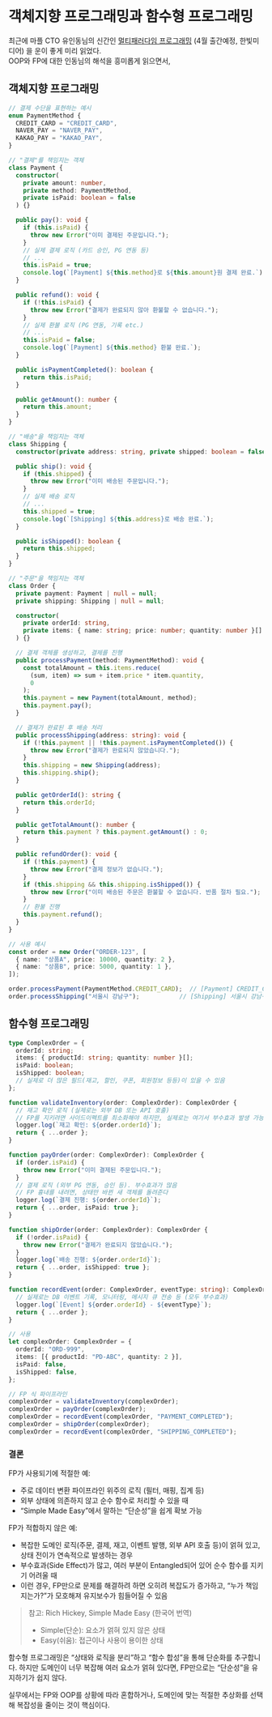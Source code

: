 # 객체지향 프로그래밍과 함수형 프로그래밍

최근에 마플 CTO 유인동님의 신간인 [멀티패러다임 프로그래밍](https://github.com/marpple/multi-paradigm-programming) (4월 출간예정, 한빛미디어) 을 운이 좋게 미리 읽었다.  
OOP와 FP에 대한 인동님의 해석을 흥미롭게 읽으면서, 

## 객체지향 프로그래밍

```ts
// 결제 수단을 표현하는 예시
enum PaymentMethod {
  CREDIT_CARD = "CREDIT_CARD",
  NAVER_PAY = "NAVER_PAY",
  KAKAO_PAY = "KAKAO_PAY",
}

// "결제"를 책임지는 객체
class Payment {
  constructor(
    private amount: number,
    private method: PaymentMethod,
    private isPaid: boolean = false
  ) {}

  public pay(): void {
    if (this.isPaid) {
      throw new Error("이미 결제된 주문입니다.");
    }
    // 실제 결제 로직 (카드 승인, PG 연동 등)
    // ...
    this.isPaid = true;
    console.log(`[Payment] ${this.method}로 ${this.amount}원 결제 완료.`);
  }

  public refund(): void {
    if (!this.isPaid) {
      throw new Error("결제가 완료되지 않아 환불할 수 없습니다.");
    }
    // 실제 환불 로직 (PG 연동, 기록 etc.)
    // ...
    this.isPaid = false;
    console.log(`[Payment] ${this.method} 환불 완료.`);
  }

  public isPaymentCompleted(): boolean {
    return this.isPaid;
  }

  public getAmount(): number {
    return this.amount;
  }
}

// "배송"을 책임지는 객체
class Shipping {
  constructor(private address: string, private shipped: boolean = false) {}

  public ship(): void {
    if (this.shipped) {
      throw new Error("이미 배송된 주문입니다.");
    }
    // 실제 배송 로직
    // ...
    this.shipped = true;
    console.log(`[Shipping] ${this.address}로 배송 완료.`);
  }

  public isShipped(): boolean {
    return this.shipped;
  }
}

// "주문"을 책임지는 객체
class Order {
  private payment: Payment | null = null;
  private shipping: Shipping | null = null;

  constructor(
    private orderId: string,
    private items: { name: string; price: number; quantity: number }[]
  ) {}

  // 결제 객체를 생성하고, 결제를 진행
  public processPayment(method: PaymentMethod): void {
    const totalAmount = this.items.reduce(
      (sum, item) => sum + item.price * item.quantity,
      0
    );
    this.payment = new Payment(totalAmount, method);
    this.payment.pay();
  }

  // 결제가 완료된 후 배송 처리
  public processShipping(address: string): void {
    if (!this.payment || !this.payment.isPaymentCompleted()) {
      throw new Error("결제가 완료되지 않았습니다.");
    }
    this.shipping = new Shipping(address);
    this.shipping.ship();
  }

  public getOrderId(): string {
    return this.orderId;
  }

  public getTotalAmount(): number {
    return this.payment ? this.payment.getAmount() : 0;
  }

  public refundOrder(): void {
    if (!this.payment) {
      throw new Error("결제 정보가 없습니다.");
    }
    if (this.shipping && this.shipping.isShipped()) {
      throw new Error("이미 배송된 주문은 환불할 수 없습니다. 반품 절차 필요.");
    }
    // 환불 진행
    this.payment.refund();
  }
}

// 사용 예시
const order = new Order("ORDER-123", [
  { name: "상품A", price: 10000, quantity: 2 },
  { name: "상품B", price: 5000, quantity: 1 },
]);

order.processPayment(PaymentMethod.CREDIT_CARD);  // [Payment] CREDIT_CARD로 25000원 결제 완료.
order.processShipping("서울시 강남구");           // [Shipping] 서울시 강남구로 배송 완료.
```


## 함수형 프로그래밍

```ts
type ComplexOrder = {
  orderId: string;
  items: { productId: string; quantity: number }[];
  isPaid: boolean;
  isShipped: boolean;
  // 실제로 더 많은 필드(재고, 할인, 쿠폰, 회원정보 등등)이 있을 수 있음
};

function validateInventory(order: ComplexOrder): ComplexOrder {
  // 재고 확인 로직 (실제로는 외부 DB 또는 API 호출)
  // FP를 지키려면 사이드이펙트를 최소화해야 하지만, 실제로는 여기서 부수효과 발생 가능
  logger.log(`재고 확인: ${order.orderId}`);
  return { ...order };
}

function payOrder(order: ComplexOrder): ComplexOrder {
  if (order.isPaid) {
    throw new Error("이미 결제된 주문입니다.");
  }
  // 결제 로직 (외부 PG 연동, 승인 등). 부수효과가 많음
  // FP 흉내를 내려면, 상태만 바뀐 새 객체를 돌려준다
  logger.log(`결제 진행: ${order.orderId}`);
  return { ...order, isPaid: true };
}

function shipOrder(order: ComplexOrder): ComplexOrder {
  if (!order.isPaid) {
    throw new Error("결제가 완료되지 않았습니다.");
  }
  logger.log(`배송 진행: ${order.orderId}`);
  return { ...order, isShipped: true };
}

function recordEvent(order: ComplexOrder, eventType: string): ComplexOrder {
  // 실제로는 DB 이벤트 기록, 모니터링, 메시지 큐 전송 등 (모두 부수효과)
  logger.log(`[Event] ${order.orderId} - ${eventType}`);
  return { ...order };
}

// 사용
let complexOrder: ComplexOrder = {
  orderId: "ORD-999",
  items: [{ productId: "PD-ABC", quantity: 2 }],
  isPaid: false,
  isShipped: false,
};

// FP 식 파이프라인
complexOrder = validateInventory(complexOrder);
complexOrder = payOrder(complexOrder);
complexOrder = recordEvent(complexOrder, "PAYMENT_COMPLETED");
complexOrder = shipOrder(complexOrder);
complexOrder = recordEvent(complexOrder, "SHIPPING_COMPLETED");
```

### 결론

FP가 사용되기에 적절한 예:
- 주로 데이터 변환 파이프라인 위주의 로직 (필터, 매핑, 집계 등)
- 외부 상태에 의존하지 않고 순수 함수로 처리할 수 있을 때
- “Simple Made Easy”에서 말하는 “단순성”을 쉽게 확보 가능

FP가 적합하지 않은 예:
- 복잡한 도메인 로직(주문, 결제, 재고, 이벤트 발행, 외부 API 호출 등)이 얽혀 있고, 상태 전이가 연속적으로 발생하는 경우
- 부수효과(Side Effect)가 많고, 여러 부분이 Entangled되어 있어 순수 함수를 지키기 어려울 때
- 이런 경우, FP만으로 문제를 해결하려 하면 오히려 복잡도가 증가하고, “누가 책임지는가?”가 모호해져 유지보수가 힘들어질 수 있음


> 참고: Rich Hickey, Simple Made Easy (한국어 번역)
> - Simple(단순): 요소가 얽혀 있지 않은 상태
> - Easy(쉬움): 접근이나 사용이 용이한 상태

함수형 프로그래밍은 “상태와 로직을 분리”하고 “함수 합성”을 통해 단순화를 추구합니다. 하지만 도메인이 너무 복잡해 여러 요소가 얽혀 있다면, FP만으로는 “단순성”을 유지하기가 쉽지 않다.  

실무에서는 FP와 OOP를 상황에 따라 혼합하거나, 도메인에 맞는 적절한 추상화를 선택해 복잡성을 줄이는 것이 핵심이다.